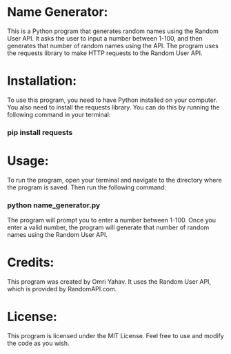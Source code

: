 # Name Generator:
This is a Python program that generates random names using the Random User API. It asks the user to input a number between 1-100, and then generates that number of random names using the API. The program uses the requests library to make HTTP requests to the Random User API.

# Installation:
To use this program, you need to have Python installed on your computer. You also need to install the requests library. You can do this by running the following command in your terminal: 

<h3>pip install requests</h3>


# Usage:
To run the program, open your terminal and navigate to the directory where the program is saved. Then run the following command:

<h3>python name_generator.py</h3>

The program will prompt you to enter a number between 1-100. Once you enter a valid number, the program will generate that number of random names using the Random User API.

# Credits:
This program was created by Omri Yahav. It uses the Random User API, which is provided by RandomAPI.com.

# License:
This program is licensed under the MIT License. Feel free to use and modify the code as you wish.
